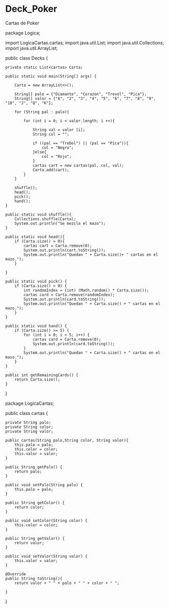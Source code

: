 # Deck_Poker
Cartas de Poker

package Logica;

import LogicaCartas.cartas;
import java.util.List;
import java.util.Collections;
import java.util.ArrayList;

public class Decks {
    
    private static List<cartas> Carta;

    public static void main(String[] args) {
        
        Carta = new ArrayList<>();
        
        String[] palo = {"Diamante", "Corazon", "Trevol", "Pica"};
        String[] valor = {"A", "2", "3", "4", "5", "6", "7", "8", "9", "10", "J", "Q", "K"};
        
        for (String pal : palo){
            
            for (int i = 0; i < valor.length; i ++){
                
                String val = valor [i]; 
                String col = "";
                
                if ((pal == "Trebol") || (pal == "Pica")){
                    col = "Negro";
                }else{
                    col = "Rojo";
                }
                cartas cart = new cartas(pal, col, val);
                Carta.add(cart);
            }
        }
        
        shuffle();
        head();
        pick();
        hand();
    }
    
    public static void shuffle(){
        Collections.shuffle(Carta);
        System.out.println("Se mezcla el mazo");
    }
    
    public static void head(){
        if (Carta.size() > 0){
            cartas cart = Carta.remove(0);
            System.out.println(cart.toString());
            System.out.println("Quedan " + Carta.size()+ " cartas en el mazo.");
        }
        
    }
    
    public static void pick() {
        if (Carta.size() > 0) {
            int randomIndex = (int) (Math.random() * Carta.size());
            cartas card = Carta.remove(randomIndex);
            System.out.println(card.toString());
            System.out.println("Quedan " + Carta.size() + " cartas en el mazo.");
        }
    }
        
    public static void hand() {
        if (Carta.size() >= 5) {
            for (int i = 0; i < 5; i++) {
                cartas card = Carta.remove(0);
                System.out.println(card.toString());
            }
            System.out.println("Quedan " + Carta.size() + " cartas en el maso.");
        }
    }
    
    public int getRemainingCards() {
        return Carta.size();
    }
}


package LogicaCartas;

public class cartas {
    
    private String palo;
    private String color;
    private String valor;
    
    public cartas(String palo,String color, String valor){
        this.palo = palo;
        this.color = color;
        this.valor = valor;
    }

    public String getPalo() {
        return palo;
    }

    public void setPalo(String palo) {
        this.palo = palo;
    }

    public String getColor() {
        return color;
    }

    public void setColor(String color) {
        this.color = color;
    }

    public String getValor() {
        return valor;
    }

    public void setValor(String valor) {
        this.valor = valor;
    }
    
    @Override
    public String toString(){
        return valor + " " + palo + " " + color + " ";
    
    }
}

